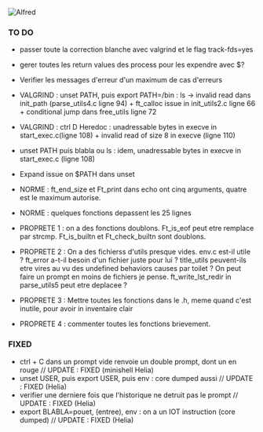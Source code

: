 ![Alfred](https://github.com/leitn/MiniAlfred_shared/assets/104629160/337ddfbe-ab55-425b-bc64-a138bc66ea9d)


### TO DO
* passer toute la correction blanche avec valgrind et le flag track-fds=yes
* gerer toutes les return values des process pour les expendre avec $?
* Verifier les messages d'erreur d'un maximum de cas d'erreurs
* VALGRIND : unset PATH, puis export PATH=/bin : ls -> invalid read dans init_path (parse_utils4.c ligne 94) + ft_calloc issue in init_utils2.c ligne 66 + conditional jump dans free_utils ligne 72
* VALGRIND : ctrl D Heredoc : unadressable bytes in execve in start_exec.c(ligne 108) + invalid read of size 8 in execve (ligne 110)
* unset PATH puis blabla ou ls : idem, unadressable bytes in execve in start_exec.c (ligne 108)
* Expand issue on $PATH dans unset


* NORME : ft_end_size et Ft_print dans echo ont cinq arguments, quatre est le maximum autorise.
* NORME : quelques fonctions depassent les 25 lignes
* PROPRETE 1 : on a des fonctions doublons. Ft_is_eof peut etre remplace par strcmp. Ft_is_builtn et Ft_check_builtn sont doublons.
* PROPRETE 2 : On a des fichierss d'utils presque vides. env.c est-il utile ? ft_error a-t-il besoin d'un fichier juste pour lui ? title_utils peuvent-ils etre vires au vu des undefined behaviors causes par toilet ? On peut faire un prompt en moins de fichiers je pense. ft_write_lst_redir in parse_utils5 peut etre deplacee ?
* PROPRETE 3 : Mettre toutes les fonctions dans le .h, meme quand c'est inutile, pour avoir in inventaire clair
* PROPRETE 4 : commenter toutes les fonctions brievement.

### FIXED

* ctrl + C dans un prompt vide renvoie un double prompt, dont un en rouge // UPDATE : FIXED (minishell Helia)
* unset USER, puis export USER, puis env : core dumped aussi // UPDATE : FIXED (Helia)
* verifier une derniere fois que l'historique ne detruit pas le prompt // UPDATE : FIXED (Helia)
* export BLABLA=pouet, (entree), env : on a un IOT instruction (core dumped) // UPDATE : FIXED (Helia)
